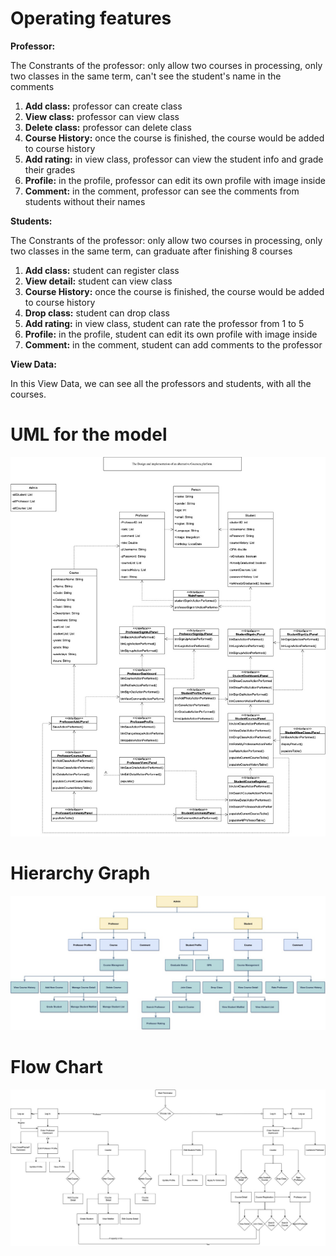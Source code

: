 # Operating features

**Professor:**

The Constrants of the professor: only allow two courses in processing, only two classes in the same term, can't see the student's name in the comments

1. **Add class:** professor can create class
2. **View class:** professor can view class
3. **Delete class:** professor can delete class
4. **Course History:** once the course is finished, the course would be added to course history
5. **Add rating:** in view class, professor can view the student info and grade their grades
6. **Profile:** in the profile, professor can edit its own profile with image inside
7. **Comment:** in the comment, professor can see the comments from students without their names

**Students:**

The Constrants of the professor: only allow two courses in processing, only two classes in the same term, can graduate after finishing 8 courses

1. **Add class:** student can register class
2. **View detail:** student can view class
3. **Course History:** once the course is finished, the course would be added to course history
4. **Drop class:** student can drop class
5. **Add rating:** in view class, student can rate the professor from 1 to 5
6. **Profile:** in the profile, student can edit its own profile with image inside
7. **Comment:** in the comment, student can add comments to the professor

**View Data:**

In this View Data, we can see all the professors and students, with all the courses.

# UML for the model
![UML](https://github.com/peihan-11/Digital-Education-Platform/blob/main/image/Digital-Education-Platform_UML.jpg)


# Hierarchy Graph
![Hierarchy Graph](https://github.com/peihan-11/Digital-Education-Platform/blob/main/image/Digital-Education-Platform_Hierarchy%20Diagram.jpg)


# Flow Chart
![Flow Chart](https://github.com/peihan-11/Digital-Education-Platform/blob/main/image/Digital-Education-Platform_Flow%20Chart.jpg)

